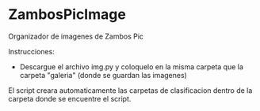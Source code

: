 # ZambosPicImage
Organizador de imagenes de Zambos Pic

Instrucciones:

* Descargue el archivo img.py y coloquelo en la misma carpeta que la carpeta "galeria" (donde se guardan las imagenes)

El script creara automaticamente las carpetas de clasificacion dentro de la carpeta donde se encuentre el script.

